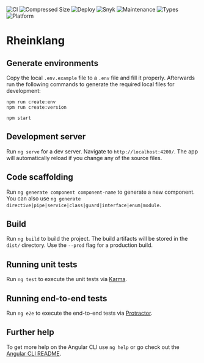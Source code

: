 ![CI](https://github.com/rheinklang/web/workflows/CI/badge.svg?branch=master) ![Compressed Size](https://github.com/rheinklang/web/workflows/Compressed%20Size/badge.svg) ![Deploy](https://github.com/rheinklang/web/workflows/Deploy/badge.svg?branch=master) ![Snyk](https://img.shields.io/snyk/vulnerabilities/github/rheinklang/web) ![Maintenance](https://img.shields.io/maintenance/yes/2020) ![Types](https://img.shields.io/badge/types-TypeScript-blue) ![Platform](https://img.shields.io/badge/platform-Angular-red)

# Rheinklang

## Generate environments

Copy the local `.env.example` file to a `.env` file and fill it properly. Afterwards run the following commands to generate the required local files for development:

```
npm run create:env
npm run create:version

npm start
```

## Development server

Run `ng serve` for a dev server. Navigate to `http://localhost:4200/`. The app will automatically reload if you change any of the source files.

## Code scaffolding

Run `ng generate component component-name` to generate a new component. You can also use `ng generate directive|pipe|service|class|guard|interface|enum|module`.

## Build

Run `ng build` to build the project. The build artifacts will be stored in the `dist/` directory. Use the `--prod` flag for a production build.

## Running unit tests

Run `ng test` to execute the unit tests via [Karma](https://karma-runner.github.io).

## Running end-to-end tests

Run `ng e2e` to execute the end-to-end tests via [Protractor](http://www.protractortest.org/).

## Further help

To get more help on the Angular CLI use `ng help` or go check out the [Angular CLI README](https://github.com/angular/angular-cli/blob/master/README.md).

